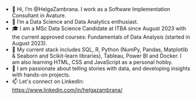 - 👋 Hi, I’m @HelgaZambrana. I work as a Software Implementation Consultant in Avature.
- 👀 I’m a Data Science and Data Analytics enthusiast.
- 🎓 I am a MSc Data Science Candidate at ITBA since August 2023 with the current approved courses: Fundamentals of Data Analysis (started in August 2023).
- 🌱 My current stack includes SQL, R, Python (NumPy, Pandas, Matplotlib & Seaborn and Scikit-learn libraries), Tableau, Power BI and Docker. I am also learning HTML, CSS and JavaScript as a personal hobby.
- 💞️ I am passionate about telling stories with data, and developing insights with hands-on projects. 
- 📫 Let's connect on LinkedIn: https://www.linkedin.com/in/helgazambrana/
